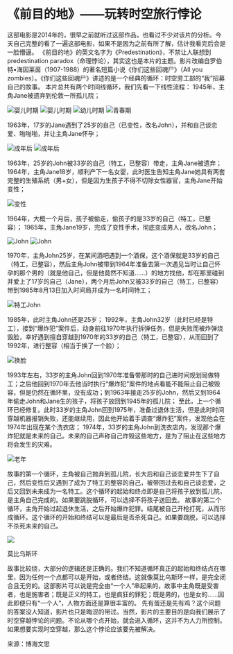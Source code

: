 # 《前目的地》——玩转时空旅行悖论

这部电影是2014年的，很早之前就听过这部作品，也看过不少对该片的分析。今天自己完整的看了一遍这部电影，如果不是因为之前有所了解，估计我看完后会是一脸懵逼。 《前目的地》的英文名字为《Predestination》，不禁让人联想到predestination paradox（命理悖论），其实这也是本片的主题。影片改编自罗伯特•海因莱茵（1907-1988）的著名短篇小说《你们这些回魂尸》（All you zombies）。《你们这些回魂尸》讲述的是一个经典的循环：时空劳工部的“我”招募自己的故事。 本片总共有两个时间线循环，我们先看一下线性流程： 1945年，主角Jane被遗弃到伦敦一所孤儿院；

![婴儿时期](http://bloglxm.oss-cn-beijing.aliyuncs.com/predestination-1.png)
![婴儿时期](http://bloglxm.oss-cn-beijing.aliyuncs.com/predestination-2.png)
![幼儿时期](http://bloglxm.oss-cn-beijing.aliyuncs.com/predestination-3.png)
![青春期](http://bloglxm.oss-cn-beijing.aliyuncs.com/predestination-4.png)

1963年，17岁的Jane遇到了25岁的自己（已变性，改名John），并和自己谈恋爱、啪啪啪，并让主角Jane怀孕；

![成年后](http://bloglxm.oss-cn-beijing.aliyuncs.com/predestination-5.png)
![成年后](http://bloglxm.oss-cn-beijing.aliyuncs.com/predestination-6.png)

1963年，25岁的John被33岁的自己（特工，已整容）带走，主角Jane被遗弃； 1964年，主角Jane18岁，顺利产下一名女婴，此时医生告知主角Jane她具有两套完整的生殖系统（男+女），但是因为生孩子不得不切除女性器官，主角Jane开始变性；

![变性](http://bloglxm.oss-cn-beijing.aliyuncs.com/predestination-7.png)

1964年，大概一个月后，孩子被偷走，偷孩子的是33岁的自己（特工，已整容）； 1965年，主角Jane19岁，完成了变性手术，彻底变成男人，改名John；

![John](http://bloglxm.oss-cn-beijing.aliyuncs.com/predestination-8.png)
![John](http://bloglxm.oss-cn-beijing.aliyuncs.com/predestination-9.png)

1970年，主角John25岁，在某间酒吧遇到一个酒保，这个酒保就是33岁的自己（特工，已整容），然后主角John被带到1964年准备去第一次遇见当时让自己怀孕的那个男的（就是他自己，但是他竟然不知道……）的地方找他，却在那里碰到并爱上了17岁的自己（Jane），两个月后John又被33岁的自己（特工，已整容）带到1985年8月13日加入时间局并成为一名时间特工；

![特工John](http://bloglxm.oss-cn-beijing.aliyuncs.com/predestination-10.png)

1985年，此时主角John还是25岁； 1992年，主角John32岁（此时已经是特工），接到“爆炸犯”案件后，动身前往1970年执行拆弹任务，但是失败而被炸弹烧毁脸，幸好遇到擅自穿越到1970年的33岁的自己（特工，已整容），从而回到了1992年，进行整容（相当于换了一个脸）；

![换脸](http://bloglxm.oss-cn-beijing.aliyuncs.com/predestination-11.png)

1993年左右，33岁的主角John回到1970年准备带那时的自己进时间规划局做特工；之后他回到1970年去他当时执行“爆炸犯”案件的地点看能不能阻止自己被毁容，但是仍然在循环里，没有成功；到1963年接走25岁的John，然后又到1964年偷走John和Jane生的孩子，将孩子放回到1945年的孤儿院； 至此，上一个循环已经修复。此时33岁的主角John回到1975年，准备过退休生活，但是此时时间穿越机器报销失败，还能继续用，因此他开始着手调查“爆炸犯”案件，发现他会在1974年出现在某个洗衣店； 1974年，33岁的主角John到洗衣店内，发现那个爆炸犯就是未来的自己。未来的自己声称自己炸毁这些地方，是为了阻止在这些地方将会发生的灾难。

![老年](http://bloglxm.oss-cn-beijing.aliyuncs.com/predestination-12.png)

故事的第一个循环，主角被自己抛弃到孤儿院，长大后和自己谈恋爱并生下了自己，然后变性后又遇到了成为了特工的整容的自己，被带回过去和自己谈恋爱，之后又回到未来成为一名特工。这个循环的起始和终点即是自己将孩子放到孤儿院，是主角自己完成的。如果要跳脱循环，可以选择不将孩子送回去。 故事的第二个循环，主角开始过起退休生活，之后开始爆炸犯罪。结尾被自己开枪打死，从而形成循环。这个循环的开始和终结可以是最后是否杀死自己。如果要跳脱，可以选择不杀死未来的自己。

![](http://www.hinews.cn/pic/003/007/454/00300745438_5e77ed75.jpg)

莫比乌斯环

故事比较绕，大部分的逻辑还是正确的。我们不知道循环真正的起始和终结点在哪里，因为任何一个点都可以是开始，或者终结。这就像莫比乌斯环一样，是完全闭合且无穷的。这部影片可以说是完全由“一个人”串起来的，故事中主角既是受害者，也是施害者；既是正义的特工，也是疯狂的罪犯；既是男的，也是女的……因此即便只有“一个人”，人物方面还是算很丰富的。 先有蛋还是先有鸡？这个问题的答案没人知道，影片也只是晦涩的带过。当然，影片的主要目的是向我们展示了时空穿越悖论的问题。不论从哪个点开始，就会进入循环，这并不为人力所控制。如果想要实现时空穿越，那么这个悖论应该要先被解决。

来源：博海文思
